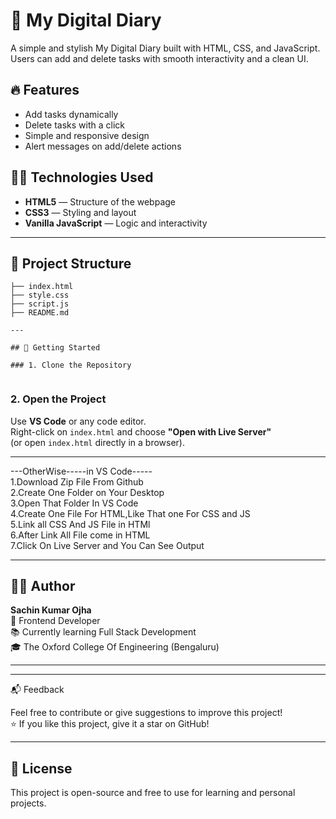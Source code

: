 # 📝 My Digital Diary

A simple and stylish My Digital Diary built with HTML, CSS, and JavaScript.  
Users can add and delete tasks with smooth interactivity and a clean UI.

## 🔥 Features

- Add tasks dynamically
- Delete tasks with a click
- Simple and responsive design
- Alert messages on add/delete actions

## 🧑‍💻 Technologies Used

- **HTML5** — Structure of the webpage
- **CSS3** — Styling and layout
- **Vanilla JavaScript** — Logic and interactivity

---

## 📂 Project Structure

```plaintext
├── index.html 
├── style.css
├── script.js        
├── README.md 

---

## 🚀 Getting Started

### 1. Clone the Repository


```

### 2. Open the Project

Use **VS Code** or any code editor.  
Right-click on `index.html` and choose **"Open with Live Server"**  
(or open `index.html` directly in a browser).

---
---OtherWise-----in VS Code-----
<br>
1.Download Zip File From Github
<br>
2.Create One Folder on Your Desktop
<br>
3.Open That Folder In VS Code
<br>
4.Create One File For HTML,Like That one For CSS and JS
<br>
5.Link all CSS And JS File in HTMl
<br>
6.After Link All File come in HTML
<br>
7.Click On Live Server and You Can See Output
<br>

---

## 🙋‍♂️ Author

**Sachin Kumar Ojha**  
💼 Frontend Developer  
📚 Currently learning Full Stack Development  
🎓 The Oxford College Of Engineering (Bengaluru) 

---

****
📬 Feedback

Feel free to contribute or give suggestions to improve this project!
<br>
⭐ If you like this project, give it a star on GitHub!

---


## 📄 License

This project is open-source and free to use for learning and personal projects.

